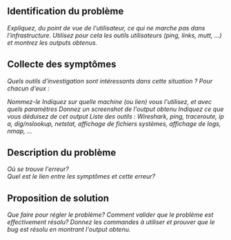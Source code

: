 ## Identification du problème
*Expliquez, du point de vue de l'utilisateur, ce qui ne marche pas dans l'infrastructure.  Utilisez pour cela les outils utilisateurs (ping, links, mutt, ...) et montrez les outputs obtenus.*



## Collecte des symptômes
*Quels outils d'investigation sont intéressants dans cette situation ? Pour chacun d'eux :*

*Nommez-le*
*Indiquez sur quelle machine (ou lien) vous l'utilisez, et avec quels paramètres*
*Donnez un screenshot de l'output obtenu* 
*Indiquez ce que vous déduisez de cet output*
*Liste des outils : Wireshark, ping, traceroute, ip a, dig/nslookup, netstat, affichage de fichiers systèmes, affichage de logs, nmap, ...*

## Description du problème 
*Où se trouve l'erreur?   
Quel est le lien entre les symptômes et cette erreur?* 
## Proposition de solution 
*Que faire pour régler le problème? 
Comment valider que le problème est effectivement résolu? Donnez les commandes à utiliser et prouver que le bug est résolu en montrant l'output obtenu.*
